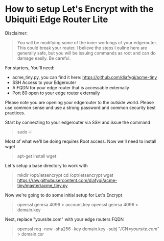 # How to setup Let's Encrypt with the Ubiquiti Edge Router Lite

Disclaimer:
> You will be modifying some of the inner workings of your edgerouter. This could break your router. I believe the steps I ouline here are generally safe, but you will be issuing commands as root and can do damage easily. Be careful.

For starters, You'll need:
* acme_tiny.py, you can find it here: https://github.com/diafygi/acme-tiny
* SSH Access to your Edgerouter
* A FQDN for your edge router that is accessable externally
* Port 80 open to your edge router externally

Please note you are opening your edgerouter to the outside world. Please use common sense and use a strong password and common security best practices.

Start by connecting to your edgerouter via SSH and issue the command 
> sudo -i

Most of what we'll be doing requires Root access. Now we'll need to install wget
> apt-get install wget

Let's setup a base directory to work with
> mkdir /opt/letsencrypt
cd /opt/letsencrypt
wget https://raw.githubusercontent.com/diafygi/acme-tiny/master/acme_tiny.py

Now we're going to do some initial setup for Let's Encrypt
> openssl genrsa 4096 > account.key
openssl genrsa 4096 > domain.key

Next, replace "yoursite.com" with your edge routers FQDN
> openssl req -new -sha256 -key domain.key -subj "/CN=*yoursite.com*" > domain.csr
